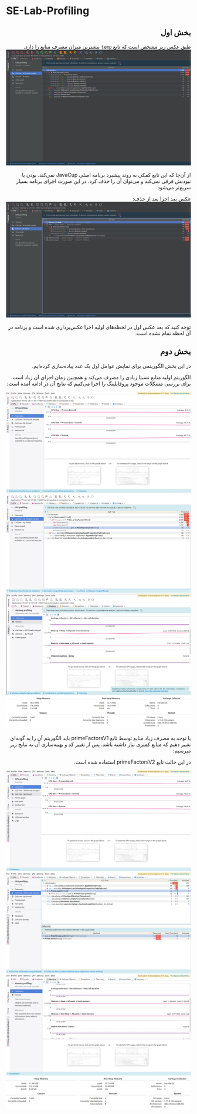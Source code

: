 # SE-Lab-Profiling

<div dir="rtl">

<h2>
بخش اول
</h2>
طبق عکس زیر مشخص است که تابع
<code>temp</code>
بیشترین میزان مصرف منابع را دارد.
<img src="./images/javacup-1.png">

از آن‌جا که این تابع کمکی به روند پیشبرد برنامه اصلی JavaCup نمی‌کند. بودن یا نبودنش فرقی نمی‌کند و می‌توان آن را حذف کرد. در این صورت اجرای برنامه بسیار سریع‌تر می‌شود.

عکس بعد اجرا بعد از حذف:
<img src="./images/javacup-2.png">

توجه کنید که بعد عکس اول در لحظه‌های اولیه اجرا عکس‌برداری شده است و برنامه در آن لحظه تمام نشده است.

## بخش دوم 

در این بخش الگوریتمی برای نمایش عوامل اول یک عدد پیاده‌سازی کرده‌ایم.

الگوریتم اولیه منابع نسبتا زیادی را مصرف می‌کند و همچنین زمان اجرای آن زیاد است. 
برای بررسی مشکلات موجود پروفایلینگ را اجرا می‌کنیم که نتایج آن در ادامه آمده است:

<img src="./images/cpu1.1.png">
<img src="./images/cpu1.2.png">
<img src="./images/memory1.png">
<img src="./images/summary1.png">

یا توجه به مصرف زیاد منابع توسط تابع primeFactorsV1 باید الگوریتم آن را به گونه‌ای تغییر دهیم که منابع کمتری نیاز داشته باشد. پس از تغییر کد و بهینه‌سازی آن به نتایج زیر میرسیم:

در این حالت تابع primeFactorsV2 استفاده شده است.

<img src="./images/cpu2.1.png">
<img src="./images/cpu2.2.png">
<img src="./images/memory2.png">
<img src="./images/summary2.png">

</div> 